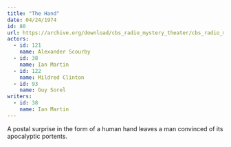```yaml
---
title: "The Hand"
date: 04/24/1974
id: 80
url: https://archive.org/download/cbs_radio_mystery_theater/cbs_radio_mystery_theater-0051-0100.zip/cbs_radio_mystery_theater-0051-0100%2Fcbsrmt_0080_the_hand.mp3
actors:  
  - id: 121
    name: Alexander Scourby  
  - id: 38
    name: Ian Martin  
  - id: 122
    name: Mildred Clinton  
  - id: 93
    name: Guy Sorel
writers:  
  - id: 38
    name: Ian Martin
---
```

A postal surprise in the form of a human hand leaves a man convinced of its apocalyptic portents.